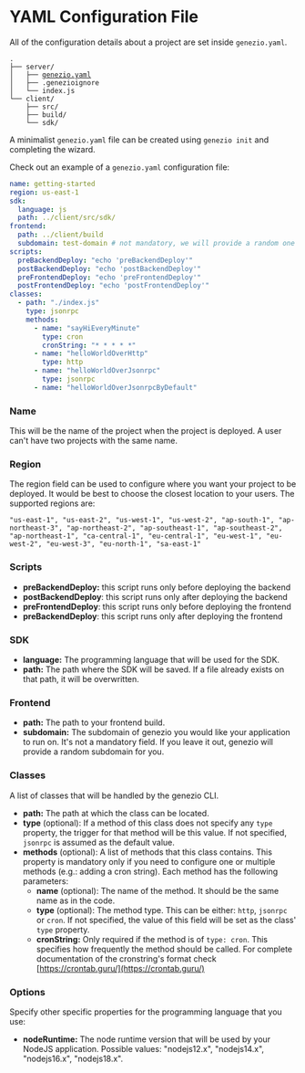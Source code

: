 # YAML Configuration File

All of the configuration details about a project are set inside `genezio.yaml`.&#x20;

<pre><code>.
├── server/
│   ├── <a data-footnote-ref href="#user-content-fn-1">genezio.yaml</a>
│   ├── .genezioignore
│   └── index.js
└── client/
    ├── src/
    ├── build/
    └── sdk/
</code></pre>

A minimalist `genezio.yaml` file can be created using `genezio init` and completing the wizard.

Check out an example of a `genezio.yaml` configuration file:

```yaml
name: getting-started
region: us-east-1
sdk:
  language: js
  path: ../client/src/sdk/
frontend:
  path: ../client/build
  subdomain: test-domain # not mandatory, we will provide a random one for you
scripts:
  preBackendDeploy: "echo 'preBackendDeploy'"
  postBackendDeploy: "echo 'postBackendDeploy'"
  preFrontendDeploy: "echo 'preFrontendDeploy'"
  postFrontendDeploy: "echo 'postFrontendDeploy'"
classes:
  - path: "./index.js"
    type: jsonrpc
    methods:
      - name: "sayHiEveryMinute"
        type: cron
        cronString: "* * * * *"
      - name: "helloWorldOverHttp"
        type: http
      - name: "helloWorldOverJsonrpc"
        type: jsonrpc
      - name: "helloWorldOverJsonrpcByDefault"
```

### Name

This will be the name of the project when the project is deployed. A user can't have two projects with the same name.

### Region

The region field can be used to configure where you want your project to be deployed. It would be best to choose the closest location to your users. The supported regions are:

```
"us-east-1", "us-east-2", "us-west-1", "us-west-2", "ap-south-1", "ap-northeast-3", "ap-northeast-2", "ap-southeast-1", "ap-southeast-2", "ap-northeast-1", "ca-central-1", "eu-central-1", "eu-west-1", "eu-west-2", "eu-west-3", "eu-north-1", "sa-east-1"
```

### Scripts

* **preBackendDeploy:** this script runs only before deploying the backend
* **postBackendDeploy**: this script runs only after deploying the backend
* **preFrontendDeploy**: this script runs only before deploying the frontend
* **preBackendDeploy**: this script runs only after deploying the frontend

### SDK

* **language:** The programming language that will be used for the SDK.
* **path:** The path where the SDK will be saved. If a file already exists on that path, it will be overwritten.

### Frontend

* **path:** The path to your frontend build.
* **subdomain:** The subdomain of genezio you would like your application to run on. It's not a mandatory field. If you leave it out, genezio will provide a random subdomain for you.

### Classes

A list of classes that will be handled by the genezio CLI.

* **path:** The path at which the class can be located.
* **type** (optional): If a method of this class does not specify any `type` property, the trigger for that method will be this value. If not specified, `jsonrpc` is assumed as the default value.
* **methods** (optional): A list of methods that this class contains. This property is mandatory only if you need to configure one or multiple methods (e.g.: adding a cron string). Each method has the following parameters:
  * **name** (optional): The name of the method. It should be the same name as in the code.
  * **type** (optional): The method type. This can be either: `http`, `jsonrpc` or `cron`. If not specified, the value of this field will be set as the class' `type` property.
  * **cronString:** Only required if the method is of `type: cron`. This specifies how frequently the method should be called. For complete documentation of the cronstring's format check [https://crontab.guru/](https://crontab.guru/)

### Options

Specify other specific properties for the programming language that you use:

* **nodeRuntime:** The node runtime version that will be used by your NodeJS application. Possible values: "nodejs12.x", "nodejs14.x", "nodejs16.x", "nodejs18.x".

[^1]: 
